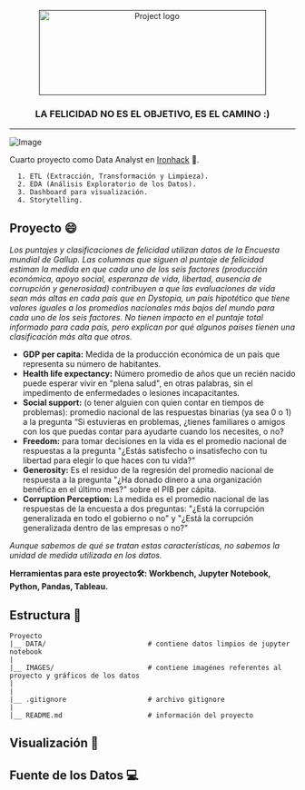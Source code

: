 <p align="center">
  <a href="" rel="noopener">
 <img width=400px height=150px src="https://github.com/OrianAmpuero/PROJECT4/blob/main/IMAGES/happy%20project.png" alt="Project logo"></a>
</p>

<h3 align="center">LA FELICIDAD NO ES EL OBJETIVO, ES EL CAMINO :)</h3>

---
![Image](https://github.com/OrianAmpuero/PROJECT4/blob/main/IMAGES/ironhack-madrid.png)

Cuarto proyecto como Data Analyst en [Ironhack](https://www.ironhack.com/) :snake:.

      1. ETL (Extracción, Transformación y Limpieza).
      2. EDA (Análisis Exploratorio de los Datos).
      3. Dashboard para visualización.
      4. Storytelling.

## Proyecto :smile:

*Los puntajes y clasificaciones de felicidad utilizan datos de la Encuesta mundial de Gallup. Las columnas que siguen al puntaje de felicidad estiman la medida en que cada uno de los seis factores (producción económica, apoyo social, esperanza de vida, libertad, ausencia de corrupción y generosidad) contribuyen a que las evaluaciones de vida sean más altas en cada país que en Dystopia, un país hipotético que tiene valores iguales a los promedios nacionales más bajos del mundo para cada uno de los seis factores. No tienen impacto en el puntaje total informado para cada país, pero explican por qué algunos países tienen una clasificación más alta que otros.*

* **GDP per capita:** Medida de la producción económica de un país que representa su número de habitantes.
* **Health life expectancy:** Número promedio de años que un recién nacido puede esperar vivir en "plena salud", en otras palabras, sin el impedimento de enfermedades o lesiones incapacitantes.
* **Social support:** (o tener alguien con quien contar en tiempos de problemas): promedio nacional de las respuestas binarias (ya sea 0 o 1) a la pregunta “Si estuvieras en problemas, ¿tienes familiares o amigos con los que puedas contar para ayudarte cuando los necesites, o no?
* **Freedom:** para tomar decisiones en la vida es el promedio nacional de respuestas a la pregunta "¿Estás satisfecho o insatisfecho con tu libertad para elegir lo que haces con tu vida?"
* **Generosity:** Es el residuo de la regresión del promedio nacional de respuesta a la pregunta "¿Ha donado dinero a una organización benéfica en el último mes?" sobre el PIB per cápita.
* **Corruption Perception:** La medida es el promedio nacional de las respuestas de la encuesta a dos preguntas: "¿Está la corrupción generalizada en todo el gobierno o no" y "¿Está la corrupción generalizada dentro de las empresas o no?"

*Aunque sabemos de qué se tratan estas características, no sabemos la unidad de medida utilizada en los datos.*


<b> Herramientas para este proyecto🛠: Workbench, Jupyter Notebook, Python, Pandas, Tableau.</b>


## Estructura :file_folder:
    
```
Proyecto 
|__ DATA/                         # contiene datos limpios de jupyter notebook  
|
|__ IMAGES/                       # contiene imagénes referentes al proyecto y gráficos de los datos   
|
|
|__ .gitignore                    # archivo gitignore     
|
|__ README.md                     # información del proyecto

```


## Visualización :dart:



## Fuente de los Datos :computer:













